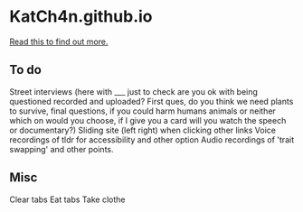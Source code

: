 # KatCh4n.github.io

<a href="https://katch4n.github.io">Read this to find out more.</a>


To do
------
Street interviews (here with ___ just to check are you ok with being questioned recorded and uploaded? First ques, do you think we need plants to survive, final questions, if you could harm humans animals or neither which on would you choose, if I give you a card will you watch the speech or documentary?)
Sliding site (left right) when clicking other links
Voice recordings of tldr for accessibility and other option
Audio recordings of 'trait swapping' and other points.


Misc
----
Clear tabs
Eat tabs
Take clothe
